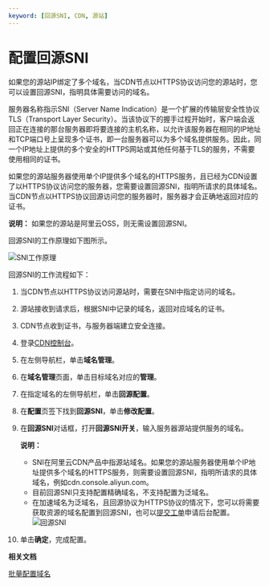 ```yaml
---
keyword: [回源SNI, CDN, 源站]
---
```


# 配置回源SNI

如果您的源站IP绑定了多个域名，当CDN节点以HTTPS协议访问您的源站时，您可以设置回源SNI，指明具体需要访问的域名。

服务器名称指示SNI（Server Name Indication）是一个扩展的传输层安全性协议TLS（Transport Layer Security）。当该协议下的握手过程开始时，客户端会返回正在连接的那台服务器即将要连接的主机名称，以允许该服务器在相同的IP地址和TCP端口号上呈现多个证书，即一台服务器可以为多个域名提供服务。因此，同一个IP地址上提供的多个安全的HTTPS网站或其他任何基于TLS的服务，不需要使用相同的证书。

如果您的源站服务器使用单个IP提供多个域名的HTTPS服务，且已经为CDN设置了以HTTPS协议访问您的服务器，您需要设置回源SNI，指明所请求的具体域名。当CDN节点以HTTPS协议回源访问您的服务器时，服务器才会正确地返回对应的证书。

**说明：** 如果您的源站是阿里云OSS，则无需设置回源SNI。

回源SNI的工作原理如下图所示。

![SNI工作原理](https://static-aliyun-doc.oss-accelerate.aliyuncs.com/assets/img/zh-CN/5272649951/p40953.png)

回源SNI的工作流程如下：

1.  当CDN节点以HTTPS协议访问源站时，需要在SNI中指定访问的域名。
2.  源站接收到请求后，根据SNI中记录的域名，返回对应域名的证书。
3.  CDN节点收到证书，与服务器端建立安全连接。

1.  登录[CDN控制台](https://cdn.console.aliyun.com)。

2.  在左侧导航栏，单击**域名管理**。

3.  在**域名管理**页面，单击目标域名对应的**管理**。

4.  在指定域名的左侧导航栏，单击**回源配置**。

5.  在**配置**页签下找到**回源SNI**，单击**修改配置**。

6.  在**回源SNI**对话框，打开**回源SNI开关**，输入服务器源站提供服务的域名。

    **说明：**

    -   SNI在阿里云CDN产品中指源站域名。如果您的源站服务器使用单个IP地址提供多个域名的HTTPS服务，则需要设置回源SNI，指明所请求的具体域名，例如cdn.console.aliyun.com。
    -   目前回源SNI只支持配置精确域名，不支持配置为泛域名。
    -   在加速域名为泛域名，且回源协议为HTTPS协议的情况下，您可以将需要获取资源的域名配置到回源SNI，也可以[提交工单](https://workorder-intl.console.aliyun.com/?spm=5176.2020520001.aliyun_topbar.18.dbd44bd3e4f845#/ticket/createIndex)申请后台配置。
    ![回源SNI](https://static-aliyun-doc.oss-accelerate.aliyuncs.com/assets/img/zh-CN/8334575061/p40954.png)

7.  单击**确定**，完成配置。


**相关文档**  


[批量配置域名](/intl.zh-CN/新版API参考/域名管理类接口/批量配置域名.md)

